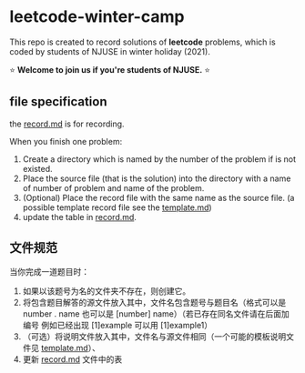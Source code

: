 # leetcode-winter-camp

This repo is created to record solutions of **leetcode** problems, which is coded by students of NJUSE in winter holiday (2021).

⭐ **Welcome to join us if you're students of NJUSE.** ⭐

## file specification

the [record.md](./record.md) is for recording.

When you finish one problem:  

1. Create a directory which is named by the number of the problem if is not existed.
2. Place the source file (that is the solution) into the directory with a name of number of problem and name of the problem.
3. (Optional) Place the record file with the same name as the source file. (a possible template record file see the [template.md](./template.md))
4. update the table in [record.md](./record.md).

## 文件规范

当你完成一道题目时：

1. 如果以该题号为名的文件夹不存在，则创建它。
2. 将包含题目解答的源文件放入其中，文件名包含题号与题目名（格式可以是 number . name 也可以是 [number] name）（若已存在同名文件请在后面加编号 例如已经出现 [1]example 可以用 [1]example1）
3. （可选）将说明文件放入其中，文件名与源文件相同（一个可能的模板说明文件见 [template.md](./template.md)）、
4. 更新 [record.md](./record.md) 文件中的表
